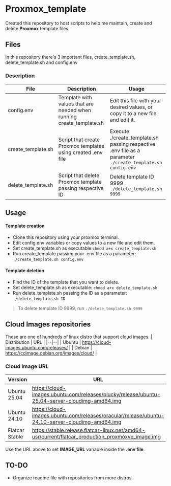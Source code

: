 # Proxmox_template
Created this repository to host scripts to help me maintain, create and delete **Proxmox** template files.

## Files

In this repository there's 3 important files, create_template.sh, delete_template.sh and config.env

### Description
| File | Description | Usage | 
|--|--|--|
| config.env | Template with values that are needed when running create_template.sh | Edit this file with your desired values, or copy it to a new file and edit it. |
| create_template.sh | Script that create Proxmox templates using created .env file| Execute ./create_template.sh passing respective .env file as a parameter <br> `./create_template.sh config.env`|
| delete_template.sh | Script that delete Proxmox template passing respective ID | Delete template ID 9999 <br> `./delete_template.sh 9999`|

## Usage
#### Template creation
- Clone this repository using your proxmox terminal.
- Edit config.env variables or copy values to a new file and edit them.
- Set create_template.sh as executable:`chmod a+x create_template.sh`
- Run create_template passing your .env file as a parameter: `./create_template.sh config.env`

#### Template deletion
- Find the ID of the template that you want to delete.
- Set delete_template.sh as executable: `chmod a+x delete_template.sh`
- Run delete_template.sh passing the ID as a parameter: `./delete_template.sh ID`
>To delete template ID 9999, run `./delete_template.sh 9999`

## Cloud Images repositories
These are one of hundreds of linux distro that support cloud images.
| Distribution | URL |
|--|--|
| Ubuntu | https://cloud-images.ubuntu.com/releases/ |
| Debian | https://cdimage.debian.org/images/cloud/ |

### Cloud Image URL
| Version | URL |
|--|--|
| Ubuntu 25.04 | https://cloud-images.ubuntu.com/releases/plucky/release/ubuntu-25.04-server-cloudimg-amd64.img |
| Ubuntu 24.10 | https://cloud-images.ubuntu.com/releases/oracular/release/ubuntu-24.10-server-cloudimg-amd64.img |
| Flatcar Stable | https://stable.release.flatcar-linux.net/amd64-usr/current/flatcar_production_proxmoxve_image.img |

Use the URL above to set **IMAGE_URL** variable inside the **.env file**.

## TO-DO
- Organize readme file with repositories from more distros.